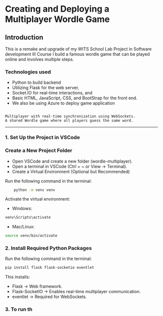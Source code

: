 # Creating and Deploying a Multiplayer Wordle Game 

## Introduction 
This is a remake and upgrade of my WITS School Lab Project in Software development III Course
I build a famous wordle game that can be played online and involves multiple steps. 

### Technologies used
- Python to build backend 
- Utilizing Flask for the web server, 
- Socket.IO for real-time interactions, and 
- Basic HTML, JavaScript, CSS, and BootStrap for the front end.
- We also be using Azure to deploy game application 

````

Multiplayer with real-time synchronization using WebSockets.
A shared Wordle game where all players guess the same word.

````
---

### 1. Set Up the Project in VSCode

### Create a New Project Folder
- Open VSCode and create a new folder (wordle-multiplayer).
- Open a terminal in VSCode (Ctrl + ~ or View → Terminal).
- Create a Virtual Environment (Optional but Recommended)

Run the following command in the terminal:

```bash
    python -m venv venv
```
Activate the virtual environment:
- Windows:
```bash
venv\Scripts\activate
```
- Mac/Linux:
```bash
source venv/bin/activate
```

### 2. Install Required Python Packages
Run the following command in the terminal:
```bash
pip install flask flask-socketio eventlet
```
This installs:
- Flask → Web framework.
- Flask-SocketIO → Enables real-time multiplayer communication.
- eventlet → Required for WebSockets.

### 3. To run th